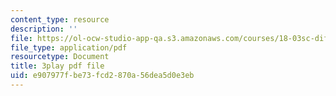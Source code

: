 ```yaml
---
content_type: resource
description: ''
file: https://ol-ocw-studio-app-qa.s3.amazonaws.com/courses/18-03sc-differential-equations-fall-2011/e907977fbe73fcd2870a56dea5d0e3eb_te6Mplq3DCU.pdf
file_type: application/pdf
resourcetype: Document
title: 3play pdf file
uid: e907977f-be73-fcd2-870a-56dea5d0e3eb
---
```

